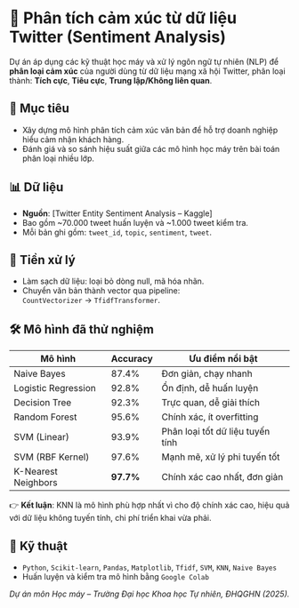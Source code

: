 # 💬 Phân tích cảm xúc từ dữ liệu Twitter (Sentiment Analysis)

Dự án áp dụng các kỹ thuật học máy và xử lý ngôn ngữ tự nhiên (NLP) để **phân loại cảm xúc** của người dùng từ dữ liệu mạng xã hội Twitter, phân loại thành: **Tích cực**, **Tiêu cực**, **Trung lập/Không liên quan**.

## 🎯 Mục tiêu
- Xây dựng mô hình phân tích cảm xúc văn bản để hỗ trợ doanh nghiệp hiểu cảm nhận khách hàng.
- Đánh giá và so sánh hiệu suất giữa các mô hình học máy trên bài toán phân loại nhiều lớp.

## 📊 Dữ liệu
- **Nguồn**: [Twitter Entity Sentiment Analysis – Kaggle]
- Bao gồm ~70.000 tweet huấn luyện và ~1.000 tweet kiểm tra.
- Mỗi bản ghi gồm: `tweet_id`, `topic`, `sentiment`, `tweet`.

## 🧹 Tiền xử lý
- Làm sạch dữ liệu: loại bỏ dòng null, mã hóa nhãn.
- Chuyển văn bản thành vector qua pipeline:  
  `CountVectorizer` → `TfidfTransformer`.

## 🛠️ Mô hình đã thử nghiệm
| Mô hình                | Accuracy | Ưu điểm nổi bật               |
|------------------------|----------|-------------------------------|
| Naive Bayes            | 87.4%    | Đơn giản, chạy nhanh         |
| Logistic Regression    | 92.8%    | Ổn định, dễ huấn luyện        |
| Decision Tree          | 92.3%    | Trực quan, dễ giải thích      |
| Random Forest          | 95.6%    | Chính xác, ít overfitting     |
| SVM (Linear)           | 93.9%    | Phân loại tốt dữ liệu tuyến tính |
| SVM (RBF Kernel)       | 97.6%    | Mạnh mẽ, xử lý phi tuyến tốt  |
| K-Nearest Neighbors    | **97.7%**| Chính xác cao nhất, đơn giản  |

👉 **Kết luận**: KNN là mô hình phù hợp nhất vì cho độ chính xác cao, hiệu quả với dữ liệu không tuyến tính, chi phí triển khai vừa phải.

## 🔧 Kỹ thuật
- `Python`, `Scikit-learn`, `Pandas`, `Matplotlib`, `Tfidf`, `SVM`, `KNN`, `Naive Bayes`
- Huấn luyện và kiểm tra mô hình bằng `Google Colab`


*Dự án môn Học máy – Trường Đại học Khoa học Tự nhiên, ĐHQGHN (2025).*

